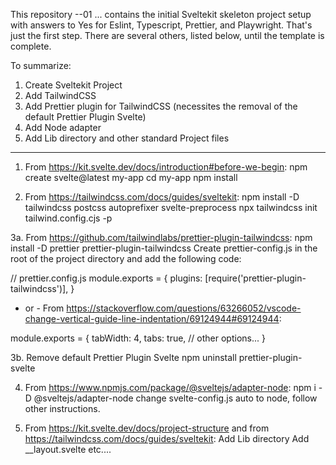 This repository --01 ... contains the initial Sveltekit skeleton project setup with answers to Yes for Eslint, Typescript, Prettier, and Playwright. That's just the first step.  There are several others, listed below, until the template is complete.

To summarize:
1.  Create Sveltekit Project
2.  Add TailwindCSS
3.  Add Prettier plugin for TailwindCSS (necessites the removal of the default Prettier Plugin Svelte)
4.  Add Node adapter
5.  Add Lib directory and other standard Project files

-------

1.  From https://kit.svelte.dev/docs/introduction#before-we-begin:
npm create svelte@latest my-app
cd my-app
npm install

2.  From https://tailwindcss.com/docs/guides/sveltekit:
npm install -D tailwindcss postcss autoprefixer svelte-preprocess
npx tailwindcss init tailwind.config.cjs -p

3a.  From https://github.com/tailwindlabs/prettier-plugin-tailwindcss:
npm install -D prettier prettier-plugin-tailwindcss
Create prettier-config.js in the root of the project directory and add the following code:

// prettier.config.js
module.exports = {
  plugins: [require('prettier-plugin-tailwindcss')],
}

- or - From https://stackoverflow.com/questions/63266052/vscode-change-vertical-guide-line-indentation/69124944#69124944: 

module.exports = {
    tabWidth: 4,
    tabs: true,
    // other options...
}

3b. Remove default Prettier Plugin Svelte
npm uninstall prettier-plugin-svelte

4.  From https://www.npmjs.com/package/@sveltejs/adapter-node:
npm i -D @sveltejs/adapter-node
change svelte-config.js auto to node, follow other instructions. 

5.  From https://kit.svelte.dev/docs/project-structure and from https://tailwindcss.com/docs/guides/sveltekit:
Add Lib directory 
Add __layout.svelte
etc....

